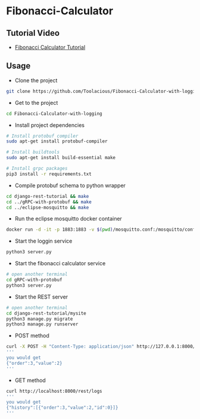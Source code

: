 # Fibonacci-Calculator

## Tutorial Video

- [Fibonacci Calculator Tutorial](https://youtu.be/CRgMfaxc7xw)

## Usage
- Clone the project
```bash
git clone https://github.com/Toolacious/Fibonacci-Calculator-with-logging.git
```
- Get to the project
```bash
cd Fibonacci-Calculator-with-logging
```
- Install project dependencies
```bash
# Install protobuf compiler
sudo apt-get install protobuf-compiler

# Install buildtools
sudo apt-get install build-essential make

# Install grpc packages
pip3 install -r requirements.txt
```
- Compile protobuf schema to python wrapper
```bash
cd django-rest-tutorial && make
cd ../gRPC-with-protobuf && make
cd ../eclipse-mosquitto && make
```
- Run the eclipse mosquitto docker container
```bash
docker run -d -it -p 1883:1883 -v $(pwd)/mosquitto.conf:/mosquitto/config/mosquitto.conf eclipse-mosquitto
```
- Start the loggin service
```bash
python3 server.py
```
- Start the fibonacci calculator service
```bash
# open another terminal
cd gRPC-with-protobuf
python3 server.py
```

- Start the REST server
```bash
# open another terminal
cd django-rest-tutorial/mysite 
python3 manage.py migrate
python3 manage.py runserver
```

- POST method
```bash
curl -X POST -H "Content-Type: application/json" http://127.0.0.1:8000/rest/fibonacci/ -d "{\"order\": 3}"
'''
you would get
{"order":3,"value":2}
'''
```
- GET method
```bash
curl http://localhost:8000/rest/logs
'''
you would get
{"history":[{"order":3,"value":2,"id":0}]}
'''
```
